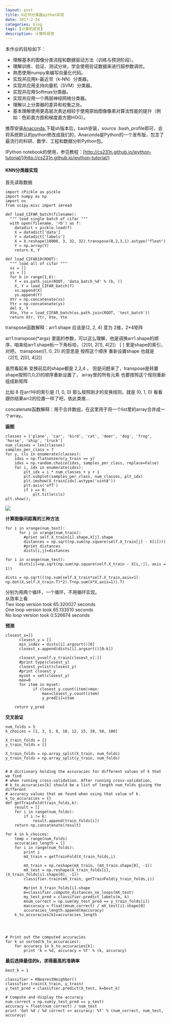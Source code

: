 ```yaml
---
layout: post
title: K近邻分类器python实现
date: 2017-2-24
categories: blog
tags: [计算机视觉]
description: 计算机视觉
---
```


本作业的目标如下：

- 理解基本的图像分类流程和数据驱动方法（训练与预测阶段）。
- 理解训练、验证、测试分块，学会使用验证数据来进行超参数调优。
- 熟悉使用numpy来编写向量化代码。
- 实现并应用k-最近邻（k-NN）分类器。
- 实现并应用支持向量机（SVM）分类器。
- 实现并应用Softmax分类器。
- 实现并应用一个两层神经网络分类器。
- 理解以上分类器的差异和权衡之处。
- 基本理解使用更高层次表达相较于使用原始图像像素对算法性能的提升（例如：色彩直方图和梯度直方图HOG）。

推荐安装[Anaconda](http://link.zhihu.com/?target=https%3A//www.continuum.io/downloads),下载sh版本后，bash安装，source .bash_profile即可，会将系统默认的python修改成我们的，Anaconda是Python的一个发布版，包含了最流行的科研、数学、工程和数据分析Python包。

IPython notebook的使用，参见教程：[http://cs231n.github.io/ipython-tutorial/](http://cs231n.github.io/ipython-tutorial/)

#### KNN分类器实现         

首先读取数据      

```
import cPickle as pickle
import numpy as np
import os
from scipy.misc import imread

def load_CIFAR_batch(filename):
  """ load single batch of cifar """
  with open(filename, 'rb') as f:
    datadict = pickle.load(f)
    X = datadict['data']
    Y = datadict['labels']
    X = X.reshape(10000, 3, 32, 32).transpose(0,2,3,1).astype("float")
    Y = np.array(Y)
    return X, Y

def load_CIFAR10(ROOT):
  """ load all of cifar """
  xs = []
  ys = []
  for b in range(1,6):
    f = os.path.join(ROOT, 'data_batch_%d' % (b, ))
    X, Y = load_CIFAR_batch(f)
    xs.append(X)
    ys.append(Y)    
  Xtr = np.concatenate(xs)
  Ytr = np.concatenate(ys)
  del X, Y
  Xte, Yte = load_CIFAR_batch(os.path.join(ROOT, 'test_batch'))
  return Xtr, Ytr, Xte, Yte
```

transpose函数解释：arr1.shape 应该是(2, 2, 4) 意为 2维，2*4矩阵

arr1.transpose(*args) 里面的参数，可以这么理解，他是调换arr1.shape的顺序，咱来给arr1.shape标一下角标哈，（2[0], 2[1], 4[2]）  [ ] 里是shape的索引，对吧， 
transpose((1, 0, 2)) 的意思是 按照这个顺序 重新设置shape 也就是 （2[1], 2[0], 4[2]）

虽然看起来 变换前后的shape都是 2,2,4  ， 但是问题来了，transpose是转置
shape按照(1,0,2)的顺序重新设置了， array里的所有元素 也要按照这个规则重新组成新矩阵

比如 8 在arr1中的索引是 (1, 0, 0)  那么按照刚才的变换规则，就是 (0, 1, 0) 看看跟你结果arr2的位置一样了吧，依此类推...

concatenate函数解释：用于合并数组，在这里用于将一个list里的array合并成一个array。        

**画图**       

```
classes = ['plane', 'car', 'bird', 'cat', 'deer', 'dog', 'frog', 'horse', 'ship', 'truck']
num_classes = len(classes)
samples_per_class = 7
for y, cls in enumerate(classes):
    idxs = np.flatnonzero(y_train == y)
    idxs = np.random.choice(idxs, samples_per_class, replace=False)
    for i, idx in enumerate(idxs):
        plt_idx = i * num_classes + y + 1
        plt.subplot(samples_per_class, num_classes, plt_idx)
        plt.imshow(X_train[idx].astype('uint8'))
        plt.axis('off')
        if i == 0:
            plt.title(cls)
plt.show();
```

![](https://raw.githubusercontent.com/whuhan2013/myImage/master/cs231n/p6.jpg)

**计算图像间距离的三种方法**        

```
for i in xrange(num_test):
      for j in xrange(num_train):
        #print self.X_train[i].shape,X[j].shape
        distances = np.sqrt(np.sum(np.square(self.X_train[j] - X[i])))
        #print distances
        dists[i,j]=distances

for i in xrange(num_test):
      dists[i]=np.sqrt(np.sum(np.square(self.X_train - X[i,:]), axis = 1))

dists = np.sqrt(((np.sum(self.X_train*self.X_train,axis=1)-np.dot(X,self.X_train.T)*2).T+np.sum(X*X,axis=1)).T)
```

分别为用两个循环，一个循环，不用循环实现。        
从效率上看           
Two loop version took 65.320027 seconds         
One loop version took 65.133510 seconds          
No loop version took 0.526674 seconds       


**预测**        

```
closest_x=[]
      closest_y = []
      min_index = dists[i].argsort()[0]
      closest_x.append(dists[i].argsort()[0:k])
    
      closest_y=self.y_train[closest_x[:]]
      #print type(closest_y)
      closest_y=list(closest_y)
      #print closest_y
      myset = set(closest_y)  
      max=0
      for item in myset:
            if closest_y.count(item)>max:
                max=closest_y.count(item)
                y_pred[i]=item

    return y_pred
```


**交叉验证**       

```
num_folds = 5
k_choices = [1, 3, 5, 8, 10, 12, 15, 20, 50, 100]

X_train_folds = []
y_train_folds = []

X_train_folds = np.array_split(X_train, num_folds)
y_train_folds = np.array_split(y_train, num_folds)


# A dictionary holding the accuracies for different values of k that we find
# when running cross-validation. After running cross-validation,
# k_to_accuracies[k] should be a list of length num_folds giving the different
# accuracy values that we found when using that value of k.
k_to_accuracies = {}
def getTrainFold(train_folds,k):
    result = []
    for i in range(num_folds):
        if i != k:
            result.append(train_folds[i])
    return np.concatenate(result)

for k in k_choices:
    temp = range(num_folds)
    accuracies_length = []
    for i in range(num_folds):
        print i
        mX_train = getTrainFold(X_train_folds,i)
        
        mX_train = np.reshape(mX_train, (mX_train.shape[0], -1))
        mX_test = np.reshape(X_train_folds[i], (X_train_folds[i].shape[0], -1))
        classifier.train(mX_train, getTrainFold(y_train_folds,i))
        
        #print X_train_folds[i].shape             
        m=classifier.compute_distances_no_loops(mX_test)
        my_test_pred = classifier.predict_labels(m, k)
        mnum_correct = np.sum(my_test_pred == y_train_folds[i])
        maccuracy = float(mnum_correct) / mX_test[i].shape[0]
        accuracies_length.append(maccuracy)    
    k_to_accuracies[k]=accuracies_length 
    
    


# Print out the computed accuracies
for k in sorted(k_to_accuracies):
    for accuracy in k_to_accuracies[k]:
        print 'k = %d, accuracy = %f' % (k, accuracy)
```


**最后选择最佳的k，求得最高的准确率**       

```
best_k = 1

classifier = KNearestNeighbor()
classifier.train(X_train, y_train)
y_test_pred = classifier.predict(X_test, k=best_k)

# Compute and display the accuracy
num_correct = np.sum(y_test_pred == y_test)
accuracy = float(num_correct) / num_test
print 'Got %d / %d correct => accuracy: %f' % (num_correct, num_test, accuracy)
```


